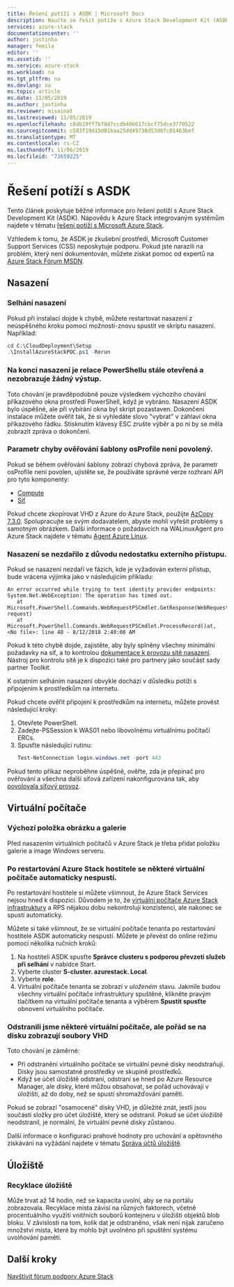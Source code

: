 ```yaml
---
title: Řešení potíží s ASDK | Microsoft Docs
description: Naučte se řešit potíže s Azure Stack Development Kit (ASDK).
services: azure-stack
documentationcenter: ''
author: justinha
manager: femila
editor: ''
ms.assetid: ''
ms.service: azure-stack
ms.workload: na
ms.tgt_pltfrm: na
ms.devlang: na
ms.topic: article
ms.date: 11/05/2019
ms.author: justinha
ms.reviewer: misainat
ms.lastreviewed: 11/05/2019
ms.openlocfilehash: c8db19ff7bf8d7ccdb406617cbcf75dce3770522
ms.sourcegitcommit: c583f19d15d81baa25dd49738d53d8fc01463bef
ms.translationtype: MT
ms.contentlocale: cs-CZ
ms.lasthandoff: 11/06/2019
ms.locfileid: "73659225"
---
```

# <a name="troubleshoot-the-asdk"></a>Řešení potíží s ASDK
Tento článek poskytuje běžné informace pro řešení potíží s Azure Stack Development Kit (ASDK). Nápovědu k Azure Stack integrovaným systémům najdete v tématu [řešení potíží s Microsoft Azure Stack](../operator/azure-stack-troubleshooting.md). 

Vzhledem k tomu, že ASDK je zkušební prostředí, Microsoft Customer Support Services (CSS) neposkytuje podporu. Pokud jste narazili na problém, který není dokumentován, můžete získat pomoc od expertů na [Azure Stack Fórum MSDN](https://social.msdn.microsoft.com/Forums/azure/home?forum=azurestack). 


## <a name="deployment"></a>Nasazení
### <a name="deployment-failure"></a>Selhání nasazení
Pokud při instalaci dojde k chybě, můžete restartovat nasazení z neúspěšného kroku pomocí možnosti-znovu spustit ve skriptu nasazení. Například:

  ```powershell
  cd C:\CloudDeployment\Setup
  .\InstallAzureStackPOC.ps1 -Rerun
  ```

### <a name="at-the-end-of-the-deployment-the-powershell-session-is-still-open-and-doesnt-show-any-output"></a>Na konci nasazení je relace PowerShellu stále otevřená a nezobrazuje žádný výstup.
Toto chování je pravděpodobně pouze výsledkem výchozího chování příkazového okna prostředí PowerShell, když je vybráno. Nasazení ASDK bylo úspěšné, ale při vybírání okna byl skript pozastaven. Dokončení instalace můžete ověřit tak, že si vyhledáte slovo "vybrat" v záhlaví okna příkazového řádku. Stisknutím klávesy ESC zrušte výběr a po ní by se měla zobrazit zpráva o dokončení.

### <a name="template-validation-error-parameter-osprofile-is-not-allowed"></a>Parametr chyby ověřování šablony osProfile není povolený.

Pokud se během ověřování šablony zobrazí chybová zpráva, že parametr osProfile není povolen, ujistěte se, že používáte správné verze rozhraní API pro tyto komponenty:

- [Compute](https://docs.microsoft.com/azure-stack/user/azure-stack-profiles-azure-resource-manager-versions#microsoftcompute)
- [Síť](https://docs.microsoft.com/azure-stack/user/azure-stack-profiles-azure-resource-manager-versions#microsoftnetwork)

Pokud chcete zkopírovat VHD z Azure do Azure Stack, použijte [AzCopy 7.3.0](https://docs.microsoft.com/azure-stack/user/azure-stack-storage-transfer#download-and-install-azcopy). Spolupracujte se svým dodavatelem, abyste mohli vyřešit problémy s samotným obrázkem. Další informace o požadavcích na WALinuxAgent pro Azure Stack najdete v tématu [Agent Azure Linux](../operator/azure-stack-linux.md#azure-linux-agent).

### <a name="deployment-fails-due-to-lack-of-external-access"></a>Nasazení se nezdařilo z důvodu nedostatku externího přístupu.
Pokud se nasazení nezdaří ve fázích, kde je vyžadován externí přístup, bude vrácena výjimka jako v následujícím příkladu:

```
An error occurred while trying to test identity provider endpoints: System.Net.WebException: The operation has timed out.
   at Microsoft.PowerShell.Commands.WebRequestPSCmdlet.GetResponse(WebRequest request)
   at Microsoft.PowerShell.Commands.WebRequestPSCmdlet.ProcessRecord()at, <No file>: line 48 - 8/12/2018 2:40:08 AM
```
Pokud k této chybě dojde, zajistěte, aby byly splněny všechny minimální požadavky na síť, a to kontrolou [dokumentace k provozu sítě nasazení](../operator/deployment-networking.md). Nástroj pro kontrolu sítě je k dispozici také pro partnery jako součást sady partner Toolkit.

K ostatním selháním nasazení obvykle dochází v důsledku potíží s připojením k prostředkům na internetu.

Pokud chcete ověřit připojení k prostředkům na internetu, můžete provést následující kroky:

1. Otevřete PowerShell.
2. Zadejte-PSSession k WAS01 nebo libovolnému virtuálnímu počítači ERCs.
3. Spusťte následující rutinu: 
   ```powershell
   Test-NetConnection login.windows.net -port 443
   ```

Pokud tento příkaz neproběhne úspěšně, ověřte, zda je přepínač pro ověřování a všechna další síťová zařízení nakonfigurována tak, aby [povolovala síťový provoz](../operator/azure-stack-network.md).


## <a name="virtual-machines"></a>Virtuální počítače
### <a name="default-image-and-gallery-item"></a>Výchozí položka obrázku a galerie
Před nasazením virtuálních počítačů v Azure Stack je třeba přidat položku galerie a image Windows serveru.

### <a name="after-restarting-my-azure-stack-host-some-vms-dont-automatically-start"></a>Po restartování Azure Stack hostitele se některé virtuální počítače automaticky nespustí.
Po restartování hostitele si můžete všimnout, že Azure Stack Services nejsou hned k dispozici. Důvodem je to, že [virtuální počítače Azure Stack infrastruktury](asdk-architecture.md#virtual-machine-roles) a RPS nějakou dobu nekontrolují konzistenci, ale nakonec se spustí automaticky.

Můžete si také všimnout, že se virtuální počítače tenanta po restartování hostitele ASDK automaticky nespustí. Můžete je převést do online režimu pomocí několika ručních kroků:

1.  Na hostiteli ASDK spusťte **Správce clusteru s podporou převzetí služeb při selhání** v nabídce Start.
2.  Vyberte cluster **S-cluster. azurestack. Local**.
3.  Vyberte **role**.
4.  Virtuální počítače tenanta se zobrazí v *uloženém* stavu. Jakmile budou všechny virtuální počítače infrastruktury spuštěné, klikněte pravým tlačítkem na virtuální počítače tenanta a výběrem **Spustit spusťte** obnovení virtuálního počítače.

### <a name="ive-deleted-some-vms-but-still-see-the-vhd-files-on-disk"></a>Odstranili jsme některé virtuální počítače, ale pořád se na disku zobrazují soubory VHD 
Toto chování je záměrné:

* Při odstranění virtuálního počítače se virtuální pevné disky neodstraňují. Disky jsou samostatné prostředky ve skupině prostředků.
* Když se účet úložiště odstraní, odstraní se hned po Azure Resource Manager, ale disky, které můžou obsahovat, se pořád uchovávají v úložišti, až do doby, než se spustí shromažďování paměti.

Pokud se zobrazí "osamocené" disky VHD, je důležité znát, jestli jsou součástí složky pro účet úložiště, který se odstranil. Pokud se účet úložiště neodstranil, je normální, že virtuální pevné disky zůstanou.

Další informace o konfiguraci prahové hodnoty pro uchování a opětovného získávání na vyžádání najdete v tématu [Správa účtů úložiště](../operator/azure-stack-manage-storage-accounts.md).

## <a name="storage"></a>Úložiště
### <a name="storage-reclamation"></a>Recyklace úložiště
Může trvat až 14 hodin, než se kapacita uvolní, aby se na portálu zobrazovala. Recyklace místa závisí na různých faktorech, včetně procentuálního využití vnitřních souborů kontejneru v úložišti objektů blob bloku. V závislosti na tom, kolik dat je odstraněno, však není nijak zaručeno množství místa, které by mohlo být uvolněno při spuštění systému uvolňování paměti.

## <a name="next-steps"></a>Další kroky
[Navštívit fórum podpory Azure Stack](https://social.msdn.microsoft.com/Forums/azure/home?forum=azurestack)
